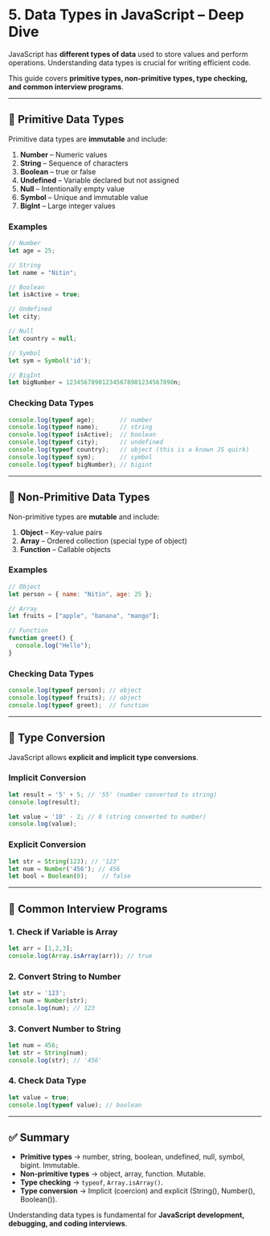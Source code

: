 # 5. Data Types in JavaScript – Deep Dive

JavaScript has **different types of data** used to store values and perform operations. Understanding data types is crucial for writing efficient code.

This guide covers **primitive types, non-primitive types, type checking, and common interview programs**.

---

## 🔹 Primitive Data Types

Primitive data types are **immutable** and include:

1. **Number** – Numeric values
2. **String** – Sequence of characters
3. **Boolean** – true or false
4. **Undefined** – Variable declared but not assigned
5. **Null** – Intentionally empty value
6. **Symbol** – Unique and immutable value
7. **BigInt** – Large integer values

### Examples

```javascript
// Number
let age = 25;

// String
let name = "Nitin";

// Boolean
let isActive = true;

// Undefined
let city;

// Null
let country = null;

// Symbol
let sym = Symbol('id');

// BigInt
let bigNumber = 123456789012345678901234567890n;
```

### Checking Data Types

```javascript
console.log(typeof age);       // number
console.log(typeof name);      // string
console.log(typeof isActive);  // boolean
console.log(typeof city);      // undefined
console.log(typeof country);   // object (this is a known JS quirk)
console.log(typeof sym);       // symbol
console.log(typeof bigNumber); // bigint
```

---

## 🔹 Non-Primitive Data Types

Non-primitive types are **mutable** and include:

1. **Object** – Key-value pairs
2. **Array** – Ordered collection (special type of object)
3. **Function** – Callable objects

### Examples

```javascript
// Object
let person = { name: "Nitin", age: 25 };

// Array
let fruits = ["apple", "banana", "mango"];

// Function
function greet() {
  console.log("Hello");
}
```

### Checking Data Types

```javascript
console.log(typeof person); // object
console.log(typeof fruits); // object
console.log(typeof greet);  // function
```

---

## 🔹 Type Conversion

JavaScript allows **explicit and implicit type conversions**.

### Implicit Conversion

```javascript
let result = '5' + 5; // '55' (number converted to string)
console.log(result);

let value = '10' - 2; // 8 (string converted to number)
console.log(value);
```

### Explicit Conversion

```javascript
let str = String(123); // '123'
let num = Number('456'); // 456
let bool = Boolean(0);    // false
```

---

## 🔹 Common Interview Programs

### 1. Check if Variable is Array

```javascript
let arr = [1,2,3];
console.log(Array.isArray(arr)); // true
```

### 2. Convert String to Number

```javascript
let str = '123';
let num = Number(str);
console.log(num); // 123
```

### 3. Convert Number to String

```javascript
let num = 456;
let str = String(num);
console.log(str); // '456'
```

### 4. Check Data Type

```javascript
let value = true;
console.log(typeof value); // boolean
```

---

## ✅ Summary

* **Primitive types** → number, string, boolean, undefined, null, symbol, bigint. Immutable.
* **Non-primitive types** → object, array, function. Mutable.
* **Type checking** → `typeof`, `Array.isArray()`.
* **Type conversion** → Implicit (coercion) and explicit (String(), Number(), Boolean()).

Understanding data types is fundamental for **JavaScript development, debugging, and coding interviews**.

